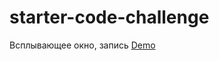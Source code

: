 # starter-code-challenge
Всплывающее окно, запись
[Demo](https://FlDanyT.github.io/starter-code-challenge)
